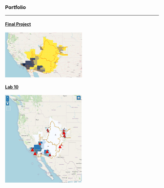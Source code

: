 ### Portfolio
---

#### [Final Project](/finalproj/index.md) <br/>
<img src="./images/thumbnail.png" width = "50%" height = "50%"/>


#### [Lab 10](https://wajeehk1.github.io/wajeehk.github.io/LAB10/index.html) <br/>
<img src="./images/lab 10 thumb.jpg" width = "50%" height = "50%"/>
